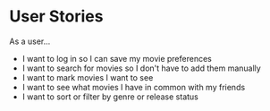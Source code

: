 # User Stories

As a user...

- I want to log in so I can save my movie preferences
- I want to search for movies so I don't have to add them manually
- I want to mark movies I want to see
- I want to see what movies I have in common with my friends
- I want to sort or filter by genre or release status
